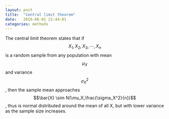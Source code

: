 ```yaml
---
layout: post
title:  "Central limit theorem"
date:   2016-06-01 22:44:01
categories: methods
---
```


The central limit theorem states that if $$X_1, X_2, X_3, \cdots, X_n$$
is a random sample from any population with mean $$\mu_X$$ and variance
$$\sigma_X^2$$, then the sample mean approaches $$\bar{X} \sim
N(\mu_X,\frac{\sigma_X^2}{n})$$, thus is normal distributed around the mean of
all X, but with lower variance as the sample size increases.

